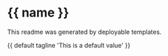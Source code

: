 # {{ name }}

This readme was generated by deployable templates.

{{ default tagline 'This is a default value' }}

